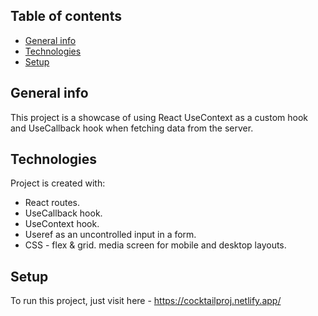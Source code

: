 ## Table of contents

-   [General info](#general-info)
-   [Technologies](#technologies)
-   [Setup](#setup)

## General info

This project is a showcase of using React UseContext as a custom hook and UseCallback hook when fetching data from the server.

## Technologies

Project is created with:

-   React routes.
-   UseCallback hook.
-   UseContext hook.
-   Useref as an uncontrolled input in a form.
-   CSS - flex & grid. media screen for mobile and desktop layouts.

## Setup

To run this project, just visit here - https://cocktailproj.netlify.app/

```

```

